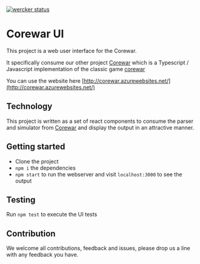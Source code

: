 [![wercker status](https://app.wercker.com/status/6f9ec0a3ce12a096b81de2fd298d3dcf/s/master "wercker status")](https://app.wercker.com/project/byKey/6f9ec0a3ce12a096b81de2fd298d3dcf)

# Corewar UI

This project is a web user interface for the Corewar.

It specifically consume our other project [Corewar](https://github.com/gareththegeek/corewar) which is a Typescript / Javascript implementation of the classic game [corewar](https://en.wikipedia.org/wiki/Core_War)

You can use the website here [http://corewar.azurewebsites.net/](http://corewar.azurewebsites.net/)

## Technology

This project is written as a set of react components to consume the parser and simulator from [Corewar](https://github.com/gareththegeek/corewar) and display the output in an attractive manner.

## Getting started

- Clone the project
- `npm i` the dependencies
- `npm start` to run the webserver and visit `localhost:3000` to see the output

## Testing

Run `npm test` to execute the UI tests

## Contribution

We welcome all contributions, feedback and issues, please drop us a line with any feedback you have.